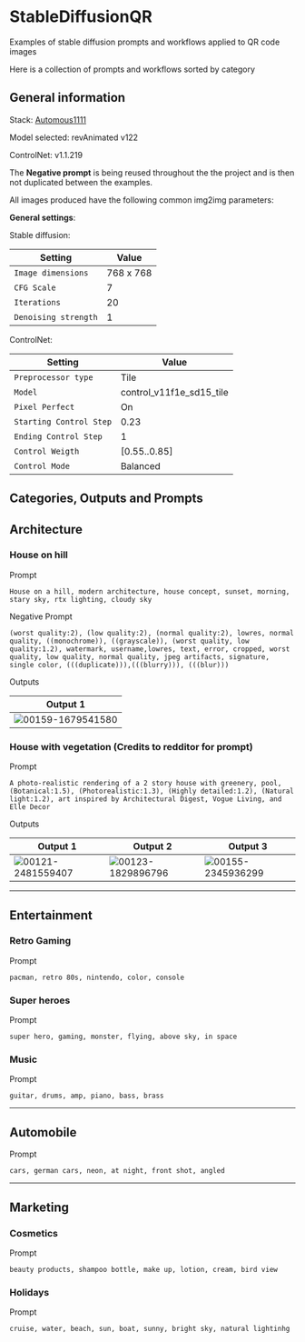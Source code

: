 # StableDiffusionQR
Examples of stable diffusion prompts and workflows applied to QR code images

Here is a collection of prompts and workflows sorted by category

General information
---

Stack: [Automous1111](https://github.com/AUTOMATIC1111/stable-diffusion-webui)

Model selected: revAnimated v122

ControlNet: v1.1.219

The **Negative prompt** is being reused throughout the the project and is then not duplicated between the examples. 

All images produced have the following common img2img parameters:

**General settings**:

Stable diffusion:

| Setting | Value |
| ------- | ----- |
| `Image dimensions` | 768 x 768 |
| `CFG Scale` | 7 |
| `Iterations` | 20 |
| `Denoising strength` | 1 |

ControlNet:

| Setting | Value |
| ------- | ----- |
| `Preprocessor type` | Tile |
| `Model` | control_v11f1e_sd15_tile |
| `Pixel Perfect` | On |
| `Starting Control Step` | 0.23 |
| `Ending Control Step` | 1 |
| `Control Weigth` | [0.55..0.85] |
| `Control Mode` | Balanced |

Categories, Outputs and Prompts
---

## Architecture

### House on hill

Prompt
```
House on a hill, modern architecture, house concept, sunset, morning, stary sky, rtx lighting, cloudy sky
```

Negative Prompt
```
(worst quality:2), (low quality:2), (normal quality:2), lowres, normal quality, ((monochrome)), ((grayscale)), (worst quality, low quality:1.2), watermark, username,lowres, text, error, cropped, worst quality, low quality, normal quality, jpeg artifacts, signature, single color, (((duplicate))),(((blurry))), (((blur)))
```

Outputs

|Output 1             |
|-------------------------|
|![00159-1679541580](https://github.com/UnitagEngineering/StableDiffusionQR/assets/73647904/e707d9b2-a068-4559-8785-0f93f64d95b6)| |



### House with vegetation (Credits to redditor for prompt)

Prompt
```
A photo-realistic rendering of a 2 story house with greenery, pool, (Botanical:1.5), (Photorealistic:1.3), (Highly detailed:1.2), (Natural light:1.2), art inspired by Architectural Digest, Vogue Living, and Elle Decor
```

Outputs

|Output 1             | Output 2 | Output 3 |
|-------------------------|-------------------------|-------------------------|
| ![00121-2481559407](https://github.com/UnitagEngineering/StableDiffusionQR/assets/73647904/644c17e5-354b-4f4c-95db-a651722fd0b0)| ![00123-1829896796](https://github.com/UnitagEngineering/StableDiffusionQR/assets/73647904/51245c67-39e6-4d22-8944-dbc99cace46e) | ![00155-2345936299](https://github.com/UnitagEngineering/StableDiffusionQR/assets/73647904/beae0c59-9002-49b2-99c4-663856dea26b) |

---

## Entertainment

### Retro Gaming

Prompt
```
pacman, retro 80s, nintendo, color, console
```

### Super heroes

Prompt
```
super hero, gaming, monster, flying, above sky, in space
```

### Music

Prompt
```
guitar, drums, amp, piano, bass, brass
```

---

## Automobile

Prompt
```
cars, german cars, neon, at night, front shot, angled
```

---

## Marketing

### Cosmetics

Prompt
```
beauty products, shampoo bottle, make up, lotion, cream, bird view
```

### Holidays

Prompt
```
cruise, water, beach, sun, boat, sunny, bright sky, natural lightinhg
```

